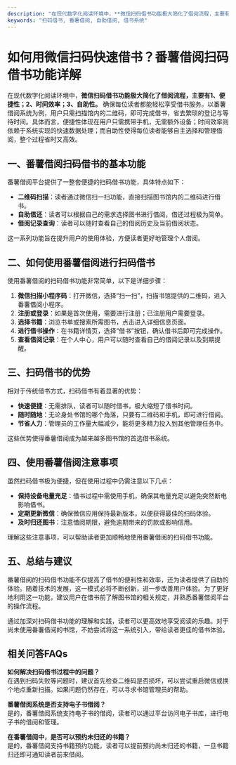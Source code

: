 ```yaml
---
description: "在现代数字化阅读环境中，**微信扫码借书功能极大简化了借阅流程，主要有1、便捷性；2、时间效率；3、自助性。** 确保每位读者都能轻松享受借书服务。以番薯借阅系统为例，用户只需扫描馆内的二维码，即可完成借书，省去繁琐的登记与等待时间。具体而言，便捷性体现在用户只需携带手机，无需额外设备；时间效率则依赖于系统实现的快速数据处理；而自助性使得每位读者能够自主选择和管理借阅，整个过程省时又高效。"
keywords: "扫码借书, 番薯借阅, 自助借阅, 借书系统"
---
```

# 如何用微信扫码快速借书？番薯借阅扫码借书功能详解

在现代数字化阅读环境中，**微信扫码借书功能极大简化了借阅流程，主要有1、便捷性；2、时间效率；3、自助性。** 确保每位读者都能轻松享受借书服务。以番薯借阅系统为例，用户只需扫描馆内的二维码，即可完成借书，省去繁琐的登记与等待时间。具体而言，便捷性体现在用户只需携带手机，无需额外设备；时间效率则依赖于系统实现的快速数据处理；而自助性使得每位读者能够自主选择和管理借阅，整个过程省时又高效。

## **一、番薯借阅扫码借书的基本功能**

番薯借阅平台提供了一整套便捷的扫码借书功能，具体特点如下：

- **二维码扫描**：读者通过微信扫一扫功能，直接扫描图书馆内的二维码进行借书。
- **自助借还**：读者可以根据自己的需求选择图书进行借阅，借还过程极为简单。
- **借阅记录查询**：读者可以随时查看自己的借阅历史及当前借阅状态。

这一系列功能旨在提升用户的使用体验，方便读者更好地管理个人借阅。

## **二、如何使用番薯借阅进行扫码借书**

使用番薯借阅的扫码借书功能非常简单，以下是详细步骤：

1. **微信扫描小程序码**：打开微信，选择“扫一扫”，扫描书馆提供的二维码，进入番薯借阅小程序。
2. **注册或登录**：如果是首次使用，需要进行注册；已注册用户需要登录。
3. **选择书籍**：浏览书单或搜索所需图书，点击进入详细信息页面。
4. **进行借书操作**：在书籍详情页，选择“借书”按钮，确认借书后即可完成操作。
5. **查看借阅记录**：在个人中心，用户可以随时查看自己的借阅记录以及到期提醒。

## **三、扫码借书的优势**

相对于传统借书方式，扫码借书有着显著的优势：

- **快速便捷**：无需排队，读者可以随时借书，极大缩短了借书时间。
- **随时随地**：无论身处书馆的哪个角落，只要有二维码和手机，即可进行借阅。
- **节省人力**：管理员的工作量大幅减少，能将更多精力投入到其他管理任务中。

这些优势使得番薯借阅成为越来越多图书馆的首选借书系统。

## **四、使用番薯借阅注意事项**

虽然扫码借书极为便捷，但在使用过程中仍需注意以下几点：

- **保持设备电量充足**：借书过程中需使用手机，确保其电量充足以避免突然断电影响借书。
- **定期更新微信**：确保微信应用保持最新版本，以便获得最佳的扫码体验。
- **及时归还图书**：注意借阅期限，避免逾期带来的罚款或影响信用。

理解这些注意事项，可以帮助读者更加顺畅地使用番薯借阅的扫码借书功能。

## **五、总结与建议**

番薯借阅的扫码借书功能不仅提高了借书的便利性和效率，还为读者提供了自助的体验。随着技术的发展，这一模式必将不断创新，进一步改善用户体验。为了更好地利用这一功能，建议用户在借书前了解图书馆的相关规定，并熟悉番薯借阅平台的操作流程。

通过加深对扫码借书功能的理解和实践，读者可以更高效地享受阅读的乐趣。对于尚未使用番薯借阅的书馆，不妨尝试将这一系统引入，带给读者更佳的借书体验。

## **相关问答FAQs**

**如何解决扫码借书过程中的问题？**  
在遇到扫码失败等问题时，建议首先检查二维码是否损坏，可以尝试重启微信或换个地点重新扫描。如果问题仍然存在，可以寻求书馆管理员的帮助。

**番薯借阅系统是否支持电子书借阅？**  
是的，番薯借阅系统支持电子书的借阅，读者可以通过平台访问电子书库，进行电子书的借阅和管理。

**在番薯借阅中，是否可以预约未归还的书籍？**  
是的，番薯借阅支持书籍预约功能，读者可以提前预约尚未归还的书籍，一旦书籍归还即可通知读者前来借阅。
